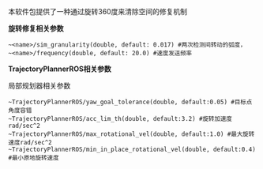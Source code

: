 本软件包提供了一种通过旋转360度来清除空间的修复机制

**旋转修复相关参数**

    ~<name>/sim_granularity(double, default: 0.017) #两次检测间转动的弧度，
    ~<name>/frequency(double, default: 20.0) #速度发送频率

**TrajectoryPlannerROS相关参数**

局部规划器相关参数

    ~TrajectoryPlannerROS/yaw_goal_tolerance(double, default:0.05) #目标点角度容错
    ~TrajectoryPlannerROS/acc_lim_th(double, default:3.2) #旋转加速度rad/sec^2
    ~TrajectoryPlannerROS/max_rotational_vel(double, default:1.0) #最大旋转速度rad/sec^2
    ~TrajectoryPlannerROS/min_in_place_rotational_vel(double, default:0.4) #最小原地旋转速度
    
